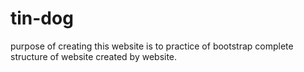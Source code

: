# tin-dog
purpose of creating this website is to practice of bootstrap 
complete structure of website created by website.
